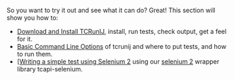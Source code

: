So you want to try it out and see what it can do?  Great!  This section will show you how to:

  * [Download and Install TCRunIJ](TCRunIJDownloadAndInstallation.md), install, run tests, check output, get a feel for it.
  * [Basic Command Line Options](TCRunIJBasicCommandLineOptions.md) of tcrunij and where to put tests, and how to run them.
  * [[Writing a simple test using Selenium 2](TCRunIJWebDriverHOWTO.md) using our [selenium 2](http://code.google.com/p/selenium) wrapper library tcapi-selenium.
